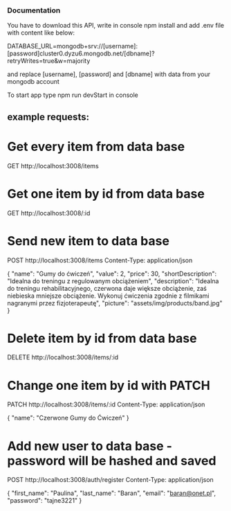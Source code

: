 ### Documentation

You have to download this API, write in console npm install and add .env file with content like below:

DATABASE_URL=mongodb+srv://[username]:[password]cluster0.dyzu6.mongodb.net/[dbname]?retryWrites=true&w=majority

and replace [username], [password] and [dbname] with data from your mongodb account

To start app type npm run devStart in console

## example requests:

# Get every item from data base

GET http://localhost:3008/items

# Get one item by id from data base

GET http://localhost:3008/:id

# Send new item to data base

POST http://localhost:3008/items
Content-Type: application/json

{
    "name": "Gumy do ćwiczeń",
    "value": 2,
    "price": 30,
    "shortDescription": "Idealna do treningu z regulowanym obciążeniem",
    "description": "Idealna do treningu rehabilitacyjnego, czerwona daje większe obciążenie, zaś niebieska mniejsze obciążenie. Wykonuj ćwiczenia zgodnie z filmikami nagranymi przez fizjoterapeutę",
    "picture": "assets/img/products/band.jpg"
}

# Delete item by id from data base

DELETE http://localhost:3008/items/:id

# Change one item by id with PATCH

PATCH  http://localhost:3008/items/:id
Content-Type: application/json

{
    "name": "Czerwone Gumy do Ćwiczeń"
}

# Add new user to data base - password will be hashed and saved

POST http://localhost:3008/auth/register
Content-Type: application/json

{
    "first_name": "Paulina",
    "last_name": "Baran",
    "email": "baran@onet.pl",
    "password": "tajne3221"
}